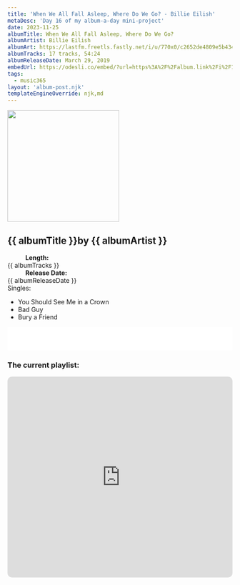 ```yaml
---
title: 'When We All Fall Asleep, Where Do We Go? - Billie Eilish'
metaDesc: 'Day 16 of my album-a-day mini-project'
date: 2023-11-25
albumTitle: When We All Fall Asleep, Where Do We Go?
albumArtist: Billie Eilish
albumArt: https://lastfm.freetls.fastly.net/i/u/770x0/c2652de4809e5b4349565518b34b85ca.jpg#c2652de4809e5b4349565518b34b85ca
albumTracks: 17 tracks, 54:24
albumReleaseDate: March 29, 2019
embedUrl: https://odesli.co/embed/?url=https%3A%2F%2Falbum.link%2Fi%2F1450695723&theme=light
tags:
  - music365
layout: 'album-post.njk'
templateEngineOverride: njk,md
---
```


<aside class="album-profile">
  <div class="album-profile__image">
    <img class="album-image" width="250" height="250" crossorigin="anonymous" src="{{ albumArt }}"/>
  </div>
  <div class="aside__content">
    <h1><strong>{{ albumTitle }}</strong>by {{ albumArtist }}</h1>
    <dl>
      <div>
        <dd><strong>Length:</strong></dd>
        <dt>{{ albumTracks }}</dt>
      </div>
      <div>
        <dd><strong>Release Date:</strong></dd>
        <dt>{{ albumReleaseDate }}</dt>
      </div>
      <div class="singles">
        <span>Singles:</span>
        <ul>
          <li>You Should See Me in a Crown</li>
          <li>Bad Guy</li>
          <li>Bury a Friend</li>
        </ul>
      </div>
    </dl>
    <div class="color-grid">
      <div class="color-grid__container">
					<span class="color color--1"></span>
					<span class="color color--2"></span>
					<span class="color color--3"></span>
      </div>
    </div>
  </div>
</aside>

<iframe width="100%" height="52" src={{ embedUrl }} frameborder="0" allowfullscreen sandbox="allow-same-origin allow-scripts allow-presentation allow-popups allow-popups-to-escape-sandbox" allow="clipboard-read; clipboard-write"></iframe>

### The current playlist:

<iframe allow="autoplay *; encrypted-media *; fullscreen *; clipboard-write" frameborder="0" height="450" style="width:100%;max-width:660px;overflow:hidden;border-radius:10px;" sandbox="allow-forms allow-popups allow-same-origin allow-scripts allow-storage-access-by-user-activation allow-top-navigation-by-user-activation" src="https://embed.music.apple.com/gb/playlist/music365/pl.u-AkAmEd9ix4MAZYJ"></iframe>

